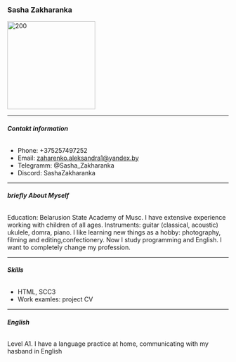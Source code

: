 ### **Sasha Zakharanka**
<image src="./photo.jpg"  width="200" alt="200"/>

------
###### **Contakt information**
* Phone: +375257497252
* Email: zaharenko.aleksandra1@yandex.by
* Telegramm: @Sasha_Zakharanka
* Discord: SashaZakharanka
------
###### **briefly About Myself**
Education: Belarusion State Academy of Musc. I have extensive experience working with children of all ages. Instruments: guitar (classical, acoustic) ukulele, domra, piano.
I like learning new things as a hobby: photography, filming and editing,confectionery. Now I study programming and English. I want to completely change my profession.

--------
###### **Skills**
* HTML, SCC3
* Work examles: project CV

-----
###### **English**
Level A1. I have a language practice at home, communicating with my hasband in English